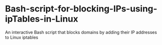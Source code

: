 # Bash-script-for-blocking-IPs-using-ipTables-in-Linux
An interactive Bash script that blocks domains by adding their IP addresses to Linux iptables
